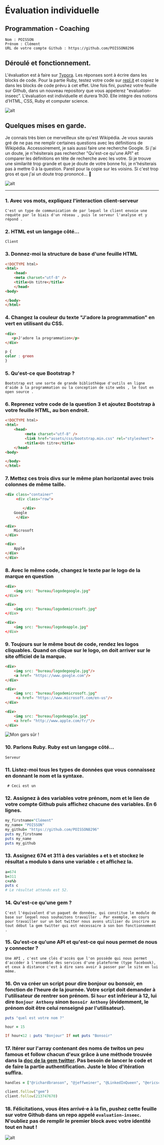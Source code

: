 # Évaluation individuelle

## Programmation - Coaching

```
Nom : POISSON
Prénom : Clément
URL de votre compte Github : https://github.com/POISSON8296
```

## Déroulé et fonctionnement. 

L'évaluation est à faire sur [Typora](https://typora.io/). Les réponses sont à écrire dans les blocks de code. 
Pour la partie Ruby, testez votre code sur [repl.it](https://repl.it/) et copiez le dans les blocks de code prévu à cet effet. 
Une fois fini, pushez votre feuille sur Github, dans un nouveau repository que vous appelerez "evaluation-inseec".
L'évaluation est individuelle et durera 1h30. Elle intègre des notions d'HTML, CSS, Ruby et computer science. 

![alt](https://media.giphy.com/media/26xBBfd0ii1khakpy/giphy.gif)

## Quelques mises en garde.

Je connais très bien ce merveilleux site qu'est Wikipédia. Je vous saurais gré de ne pas me remplir certaines questions avec les définitions de Wikipédia. Accessoirement, je sais aussi faire une recherche Google. Si j'ai un doute, je n'hésiterais pas rechercher "Qu'est-ce qu'une API" et comparer les définitions en tête de recherche avec les votre. Si je trouve une similarité trop grande et que je doute de votre bonne foi, je n'hésiterais pas à mettre 0 à la question. 
Pareil pour la copie sur les voisins. Si c'est trop gros et que j'ai un doute trop prononcé... 🔫

![alt](https://media.giphy.com/media/BtedgmzGNCiuk/giphy.gif)



------

### 1. Avec vos mots, expliquez l'interaction client-serveur

```t
C'est un type de communication de par lequel le client envoie une requète par le biais d'un réseau , puis le serveur l'analyse et y répond . 
```



 ### 2. HTML est un langage côté... 	

```
Client
```



### 3. Donnez-moi la structure de base d'une feuille HTML

```html
<!DOCTYPE html>
<html>
    <head>
    <meta charset="utf-8" />
    <title>Un titre</title>
    </head>
<body>
    
</body>
</html>    

```



### 4. Changez la couleur du texte "J'adore la programmation" en vert en utilisant du CSS.

```html
<div>
   <p>J'adore la programmation</p>
</div>
```

```css
p {
color : green 
}

```



### 5. Qu'est-ce que Bootstrap ?

```
Bootstrap est une sorte de grande bibliothèque d'outils en ligne d'aide à la programmation ou la conception de site webs , le tout en open source .
```



### 6. Reprenez votre code de la question 3 et ajoutez Bootstrap à votre feuille HTML, au bon endroit.

```html
<!DOCTYPE html>
<html>
    <head>
         <meta charset="utf-8" />
         <link href="assets/css/bootstrap.min.css" rel="stylesheet">
         <title>Un titre</title>
    </head>
<body>
    
</body>
</html>    


```



### 7. Mettez ces trois divs sur le même plan horizontal avec trois colonnes de même taille.

```html
<div class="container"
     <div class="row">
      
        </div>
    Google
     </div>

<div>
    Microsoft
</div>

<div>
    Apple
</div>
</div>
```



### 8. Avec le même code, changez le texte par le logo de la marque en question

```html
<div>
    <img src: "bureau/logodegoogle.jpg"
</div>

<div>
    <img src: "bureau/logodemicrosoft.jpg"
</div>
    
<div>
    <img src: "bureau/logodeapple.jpg"
</div>
```

 

### 9. Toujours sur le même bout de code, rendez les logos cliquables. Quand on clique sur le logo, on doit arriver sur le site officiel de la marque.

```html
<div>
    <img src: "bureau/logodegoogle.jpg"/>
    <a href= "https://www.google.com"/> 
</div>

<div>
    <img src: "bureau/logodemicrosoft.jpg"
     <a href= "https://www.microsoft.com/en-us"/>     
</div>
    
<div>
    <img src: "bureau/logodeapple.jpg"
    <a href= "http://www.apple.com/fr/"/>         
</div>
```

![Mon gars sûr !](https://media.giphy.com/media/l0K4mbH4lKBhAPFU4/giphy.gif)

### 10. Parlons Ruby. Ruby est un langage côté...

```
Serveur
```



### 11. Listez-moi tous les types de données que vous connaissez en donnant le nom et la syntaxe.

```
 # Ceci est un 
```



### 12. Assignez à des variables votre prénom, nom et le lien de votre compte Github puis affichez chacune des variables. En 6 lignes.

```ruby
my_firstname="Clément"
my_name= "POISSON"
my_github= "https://github.com/POISSON8296"
puts my_firstname
puts my_name
puts my_github
```



### 13. Assignez 674 et 311 à des variables `a` et `b` et stockez le résultat `a` modulo `b` dans une variable `c` et affichez la. 

```ruby
a=674
b=311
c=a%b
puts c
# Le résultat attendu est 52. 
```



### 14. Qu'est-ce qu'une gem ? 

```texte
C'est l'équivalent d'un paquet de données, qui constitue le module de base sur lequel nous souhaitons travailler . Par exemple, en cours pour travailler sur un bot twitter nous avons utiliser du inscrire au tout début la gem twitter qui est nécessaire à son bon fonctionnement .
```



### 15. Qu'est-ce qu'une API et qu'est-ce qui nous permet de nous y connecter ?

```
Une API , c'est une clés d'accès que l'on possède qui nous permet d'accéder à l'ensemble des services d'une plateforme (type facebook), et ceux à distance c'est à dire sans avoir à passer par le site en lui même.
```



### 16. On va créer un script pour dire bonjour ou bonsoir, en fonction de l'heure de la journée. Votre script doit demander à l'utilisateur de rentrer son prénom. Si `hour` est inférieur à 12, lui dire `Bonjour Anthony` sinon `Bonsoir Anthony` (évidemment, le prénom doit être celui renseigné par l'utilisateur).

```Ruby
puts "quel est votre nom ?"

hour = 15

If hour<12 : puts "Bonjour" If not puts "Bonsoir"


```



### 17. Itérer sur l'array contenant des noms de twitos un peu famous et follow chacun d'eux grâce à une méthode trouvée dans la [doc de la gem twitter](https://github.com/sferik/twitter). Pas besoin de lancer le code et de faire la partie authentification. Juste le bloc d'itération suffira. 

```ruby
handles = ["@richardbranson", "@jeffweiner", "@LinkedInQueen", "@ericschmidt", "@elonmusk", "@petecashmore", "@SteveForbesCEO", "@mtbarra"]

client.follow("gem")
client.follow(213747670)
```



### 18. Félicitations, vous êtes arrivé·e à la fin, pushez cette feuille sur votre Github dans un repo appelé `evaluation-inseec`. N'oubliez pas de remplir le premier block avec votre identité tout en haut ! 

![alt](https://media.giphy.com/media/l0MYJnJQ4EiYLxvQ4/giphy.gif)

